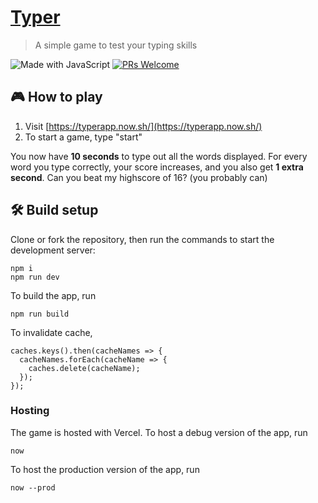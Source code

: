 # [Typer](https://typerapp.now.sh/)

> A simple game to test your typing skills

![Made with JavaScript](https://img.shields.io/badge/Made%20With-JavaScript-black?style=flat-square&)
[![PRs Welcome](https://img.shields.io/badge/PRs-welcome-brightgreen.svg?style=flat-square)](http://makeapullrequest.com)

## 🎮 How to play
1. Visit [https://typerapp.now.sh/](https://typerapp.now.sh/)
2. To start a game, type "start"

You now have **10 seconds** to type out all the words displayed. For every word you type correctly, your score increases, and you also get **1 extra second**. Can you beat my highscore of 16? (you probably can)


## 🛠 Build setup
Clone or fork the repository, then run the commands to start the development server:

```
npm i
npm run dev
```

To build the app, run

```
npm run build
```

To invalidate cache,

```
caches.keys().then(cacheNames => {
  cacheNames.forEach(cacheName => {
    caches.delete(cacheName);
  });
});

```
<!--     "build-test": "npm run clean && parcel build src/index.pug --out-dir dist",  -->
<!-- //  --public-url /typer -->

### Hosting

The game is hosted with Vercel. To host a debug version of the app, run

```
now
```

To host the production version of the app, run

```
now --prod
```